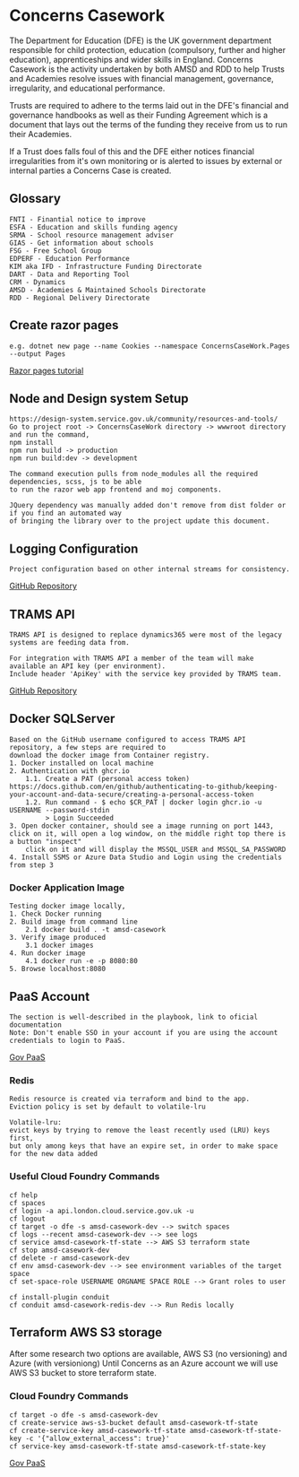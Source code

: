 ﻿# Concerns Casework
The Department for Education (DFE) is the UK government department responsible for child protection, 
education (compulsory, further and higher education), apprenticeships and wider skills in England.
Concerns Casework is the activity undertaken by both AMSD and RDD to help Trusts and Academies resolve issues
with financial management, governance, irregularity, and educational performance.

Trusts are required to adhere to the terms laid out in the DFE's financial and governance handbooks
as well as their Funding Agreement which is a document that lays out the terms of the funding they
receive from us to run their Academies.

If a Trust does falls foul of this and the DFE either notices financial irregularities from it's own
monitoring or is alerted to issues by external or internal parties a Concerns Case is created.

## Glossary
```
FNTI - Finantial notice to improve
ESFA - Education and skills funding agency
SRMA - School resource management adviser
GIAS - Get information about schools
FSG - Free School Group
EDPERF - Education Performance
KIM aka IFD - Infrastructure Funding Directorate
DART - Data and Reporting Tool
CRM - Dynamics
AMSD - Academies & Maintained Schools Directorate
RDD - Regional Delivery Directorate
```

## Create razor pages
```
e.g. dotnet new page --name Cookies --namespace ConcernsCaseWork.Pages --output Pages
```
[Razor pages tutorial](https://www.learnrazorpages.com/)

## Node and Design system Setup
```
https://design-system.service.gov.uk/community/resources-and-tools/
Go to project root -> ConcernsCaseWork directory -> wwwroot directory and run the command,
npm install
npm run build -> production
npm run build:dev -> development

The command execution pulls from node_modules all the required dependencies, scss, js to be able
to run the razor web app frontend and moj components.

JQuery dependency was manually added don't remove from dist folder or if you find an automated way 
of bringing the library over to the project update this document.

```

## Logging Configuration
```
Project configuration based on other internal streams for consistency.
```
[GitHub Repository](https://github.com/DFE-Digital/sdd-technical-documentation/blob/main/development_guidance/logging.md)

## TRAMS API
```
TRAMS API is designed to replace dynamics365 were most of the legacy systems are feeding data from.

For integration with TRAMS API a member of the team will make available an API key (per environment).
Include header 'ApiKey' with the service key provided by TRAMS team.
```
[GitHub Repository](https://github.com/DFE-Digital/trams-data-api)

## Docker SQLServer
```
Based on the GitHub username configured to access TRAMS API repository, a few steps are required to
download the docker image from Container registry.
1. Docker installed on local machine
2. Authentication with ghcr.io
	1.1. Create a PAT (personal access token) https://docs.github.com/en/github/authenticating-to-github/keeping-your-account-and-data-secure/creating-a-personal-access-token
	1.2. Run command - $ echo $CR_PAT | docker login ghcr.io -u USERNAME --password-stdin
		 > Login Succeeded
3. Open docker container, should see a image running on port 1443, click on it, will open a log window, on the middle right top there is a button "inspect"
	click on it and will display the MSSQL_USER and MSSQL_SA_PASSWORD
4. Install SSMS or Azure Data Studio and Login using the credentials from step 3
```

### Docker Application Image
```
Testing docker image locally,
1. Check Docker running
2. Build image from command line
	2.1 docker build . -t amsd-casework
3. Verify image produced
	3.1 docker images
4. Run docker image
	4.1 docker run -e -p 8080:80
5. Browse localhost:8080
```

## PaaS Account
```
The section is well-described in the playbook, link to oficial documentation
Note: Don't enable SSO in your account if you are using the account credentials to login to PaaS.
```
[Gov PaaS](https://docs.cloud.service.gov.uk/get_started.html?_ga=2.255108360.1068852604.1627038231-1095670286.1624019946#get-started)

### Redis
```
Redis resource is created via terraform and bind to the app.
Eviction policy is set by default to volatile-lru

Volatile-lru:
evict keys by trying to remove the least recently used (LRU) keys first, 
but only among keys that have an expire set, in order to make space for the new data added
```

### Useful Cloud Foundry Commands
```
cf help
cf spaces
cf login -a api.london.cloud.service.gov.uk -u
cf logout
cf target -o dfe -s amsd-casework-dev --> switch spaces
cf logs --recent amsd-casework-dev --> see logs
cf service amsd-casework-tf-state --> AWS S3 terraform state
cf stop amsd-casework-dev
cf delete -r amsd-casework-dev
cf env amsd-casework-dev --> see environment variables of the target space
cf set-space-role USERNAME ORGNAME SPACE ROLE --> Grant roles to user

cf install-plugin conduit
cf conduit amsd-casework-redis-dev --> Run Redis locally
```

## Terraform AWS S3 storage
After some research two options are available, AWS S3 (no versioning) and Azure (with versioniong)
Until Concerns as an Azure account we will use AWS S3 bucket to store terraform state.

### Cloud Foundry Commands
```
cf target -o dfe -s amsd-casework-dev
cf create-service aws-s3-bucket default amsd-casework-tf-state
cf create-service-key amsd-casework-tf-state amsd-casework-tf-state-key -c '{"allow_external_access": true}'
cf service-key amsd-casework-tf-state amsd-casework-tf-state-key
```
[Gov PaaS](https://docs.cloud.service.gov.uk/deploying_services/s3/#amazon-s3)

